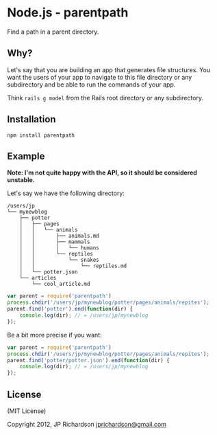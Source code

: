 Node.js - parentpath
================

Find a path in a parent directory.


Why?
----

Let's say that you are building an app that generates file structures. You want the users of your app to navigate to this file directory or any subdirectory and be able to run the commands of your app.

Think `rails g model` from the Rails root directory or any subdirectory.



Installation
------------

    npm install parentpath



Example
------

**Note: I'm not quite happy with the API, so it should be considered unstable.**

Let's say we have the following directory:

    /users/jp
    └── mynewblog
        ├── potter
        │   ├── pages
        │   │   └── animals
        │   │       ├── animals.md
        │   │       ├── mammals
        │   │       │   └── humans
        │   │       └── reptiles
        │   │           └── snakes
        │   │               └── reptiles.md
        │   └── potter.json
        └── articles
            └── cool_article.md


```javascript
var parent = require('parentpath')
process.chdir('/users/jp/mynewblog/potter/pages/animals/repites');
parent.find('potter').end(function(dir) {
    console.log(dir); // = /users/jp/mynewblog
});
```

Be a bit more precise if you want:

```javascript
var parent = require('parentpath')
process.chdir('/users/jp/mynewblog/potter/pages/animals/repites');
parent.find('potter/potter.json').end(function(dir) {
    console.log(dir); // = /users/jp/mynewblog
});
```


License
-------

(MIT License)

Copyright 2012, JP Richardson  <jprichardson@gmail.com>


